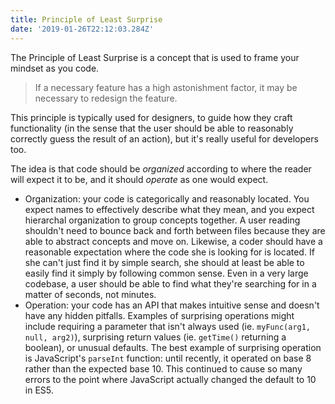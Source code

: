 ```yaml
---
title: Principle of Least Surprise
date: '2019-01-26T22:12:03.284Z'
---
```


The Principle of Least Surprise is a concept that is used to frame your mindset as you code.

> If a necessary feature has a high astonishment factor, it may be necessary to redesign the feature.

This principle is typically used for designers, to guide how they craft functionality (in the sense that the user should be able to reasonably correctly guess the result of an action), but it's really useful for developers too.

The idea is that code should be _organized_ according to where the reader will expect it to be, and it should _operate_ as one would expect.

- Organization: your code is categorically and reasonably located. You expect names to effectively describe what they mean, and you expect hierarchal organization to group concepts together. A user reading shouldn't need to bounce back and forth between files because they are able to abstract concepts and move on. Likewise, a coder should have a reasonable expectation where the code she is looking for is located. If she can't just find it by simple search, she should at least be able to easily find it simply by following common sense. Even in a very large codebase, a user should be able to find what they're searching for in a matter of seconds, not minutes.
- Operation: your code has an API that makes intuitive sense and doesn't have any hidden pitfalls. Examples of surprising operations might include requiring a parameter that isn't always used (ie. `myFunc(arg1, null, arg2)`), surprising return values (ie. `getTime()` returning a boolean), or unusual defaults. The best example of surprising operation is JavaScript's `parseInt` function: until recently, it operated on base 8 rather than the expected base 10. This continued to cause so many errors to the point where JavaScript actually changed the default to 10 in ES5.
